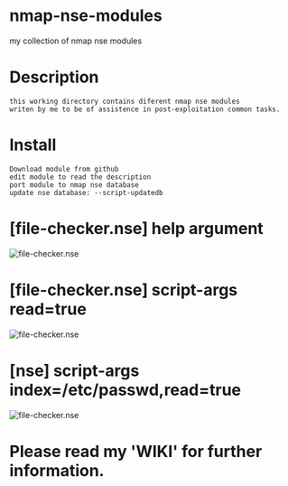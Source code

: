 # nmap-nse-modules
my collection of nmap nse modules

# Description
    this working directory contains diferent nmap nse modules
    writen by me to be of assistence in post-exploitation common tasks.

# Install
    Download module from github
    edit module to read the description
    port module to nmap nse database
    update nse database: --script-updatedb


# [file-checker.nse] help argument
![file-checker.nse](https://dl.dropboxusercontent.com/u/21426454/nse1.png)

# [file-checker.nse] script-args read=true
![file-checker.nse](https://dl.dropboxusercontent.com/u/21426454/nse2.png)

# [nse] script-args index=/etc/passwd,read=true
![file-checker.nse](https://dl.dropboxusercontent.com/u/21426454/nse3.png)


# Please read my 'WIKI' for further information.
